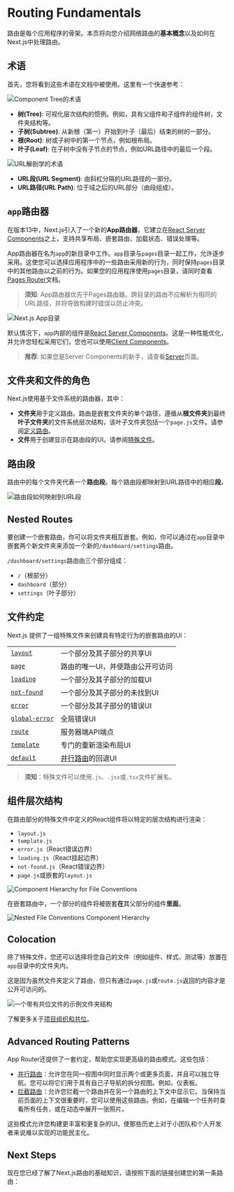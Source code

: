 # Routing Fundamentals

路由是每个应用程序的骨架。本页将向您介绍网络路由的**基本概念**以及如何在Next.js中处理路由。

## 术语

首先，您将看到这些术语在文档中被使用。这里有一个快速参考：

![Component Tree的术语](https://nextjs.org/_next/image?url=/docs/light/terminology-component-tree.png&w=3840&q=75)

- **树(Tree)**: 可视化层次结构的惯例。例如，具有父组件和子组件的组件树，文件夹结构等。
- **子树(Subtree)**: 从新根（第一）开始到叶子（最后）结束的树的一部分。
- **根(Root)**: 树或子树中的第一个节点，例如根布局。
- **叶子(Leaf)**: 在子树中没有子节点的节点，例如URL路径中的最后一个段。

![URL解剖学的术语](https://nextjs.org/_next/image?url=/docs/light/terminology-url-anatomy.png&w=3840&q=75)

- **URL段(URL Segment)**: 由斜杠分隔的URL路径的一部分。
- **URL路径(URL Path)**: 位于域之后的URL部分（由段组成）。

## `app`路由器

在版本13中，Next.js引入了一个新的**App路由器**，它建立在[React Server Components](/docs/app/building-your-application/rendering/server-components)之上，支持共享布局、嵌套路由、加载状态、错误处理等。

App路由器在名为`app`的新目录中工作。`app`目录与`pages`目录一起工作，允许逐步采用。这使您可以选择应用程序中的一些路由采用新的行为，同时保持`pages`目录中的其他路由以之前的行为。如果您的应用程序使用`pages`目录，请同时查看[Pages Router](/docs/pages/building-your-application/routing)文档。

> **须知**: App路由器优先于Pages路由器。跨目录的路由不应解析为相同的URL路径，并将导致构建时错误以防止冲突。

![Next.js App目录](https://nextjs.org/_next/image?url=/docs/light/next-router-directories.png&w=3840&q=75)

默认情况下，`app`内部的组件是[React Server Components](/docs/app/building-your-application/rendering/server-components)。这是一种性能优化，并允许您轻松采用它们，您也可以使用[Client Components](/docs/app/building-your-application/rendering/client-components)。

> **推荐**: 如果您是Server Components的新手，请查看[Server](/docs/app/building-your-application/rendering/server-components)页面。

## 文件夹和文件的角色

Next.js使用基于文件系统的路由器，其中：

- **文件夹**用于定义路由。路由是嵌套文件夹的单个路径，遵循从**根文件夹**到最终**叶子文件夹**的文件系统层次结构，该叶子文件夹包括一个`page.js`文件。请参阅[定义路由](/docs/app/building-your-application/routing/defining-routes)。
- **文件**用于创建显示在路由段的UI。请参阅[特殊文件](#file-conventions)。

## 路由段

路由中的每个文件夹代表一个**路由段**。每个路由段都映射到URL路径中的相应**段**。

![路由段如何映射到URL段](https://nextjs.org/_next/image?url=/docs/light/route-segments-to-path-segments.png&w=3840&q=75)
## Nested Routes

要创建一个嵌套路由，你可以将文件夹相互嵌套。例如，你可以通过在`app`目录中嵌套两个新文件夹来添加一个新的`/dashboard/settings`路由。

`/dashboard/settings`路由由三个部分组成：

- `/`（根部分）
- `dashboard`（部分）
- `settings`（叶子部分）

## 文件约定

Next.js 提供了一组特殊文件来创建具有特定行为的嵌套路由的UI：

|                                                                                           |                                                                                                |
| ----------------------------------------------------------------------------------------- | ---------------------------------------------------------------------------------------------- |
| [`layout`](/docs/app/building-your-application/routing/layouts-and-templates#layouts)     | 一个部分及其子部分的共享UI                                                       |
| [`page`](/docs/app/building-your-application/routing/pages)                               | 路由的唯一UI，并使路由公开可访问                                       |
| [`loading`](/docs/app/building-your-application/routing/loading-ui-and-streaming)         | 一个部分及其子部分的加载UI                                                      |
| [`not-found`](/docs/app/api-reference/file-conventions/not-found)                         | 一个部分及其子部分的未找到UI                                                    |
| [`error`](/docs/app/building-your-application/routing/error-handling)                     | 一个部分及其子部分的错误UI                                                        |
| [`global-error`](/docs/app/building-your-application/routing/error-handling)              | 全局错误UI                                                                                |
| [`route`](/docs/app/building-your-application/routing/route-handlers)                     | 服务器端API端点                                                                       |
| [`template`](/docs/app/building-your-application/routing/layouts-and-templates#templates) | 专门的重新渲染布局UI                                                              |
| [`default`](/docs/app/api-reference/file-conventions/default)                             | [并行路由](/docs/app/building-your-application/routing/parallel-routes)的回退UI |

> **须知**：特殊文件可以使用`.js`、`.jsx`或`.tsx`文件扩展名。

## 组件层次结构

在路由部分的特殊文件中定义的React组件将以特定的层次结构进行渲染：

- `layout.js`
- `template.js`
- `error.js`（React错误边界）
- `loading.js`（React挂起边界）
- `not-found.js`（React错误边界）
- `page.js`或嵌套的`layout.js`

![Component Hierarchy for File Conventions](https://nextjs.org/_next/image?url=/docs/light/file-conventions-component-hierarchy.png&w=3840&q=75)

在嵌套路由中，一个部分的组件将被嵌套**在**其父部分的组件**里面**。

![Nested File Conventions Component Hierarchy](https://nextjs.org/_next/image?url=/docs/light/nested-file-conventions-component-hierarchy.png&w=3840&q=75)
## Colocation

除了特殊文件，您还可以选择将您自己的文件（例如组件、样式、测试等）放置在`app`目录中的文件夹内。

这是因为虽然文件夹定义了路由，但只有通过`page.js`或`route.js`返回的内容才是公开可访问的。

![一个带有共位文件的示例文件夹结构](https://nextjs.org/_next/image?url=/docs/light/project-organization-colocation.png&w=3840&q=75)

了解更多关于[项目组织和共位](/docs/app/building-your-application/routing/colocation)。

## Advanced Routing Patterns

App Router还提供了一套约定，帮助您实现更高级的路由模式。这些包括：

- [并行路由](/docs/app/building-your-application/routing/parallel-routes)：允许您在同一视图中同时显示两个或更多页面，并且可以独立导航。您可以将它们用于具有自己子导航的拆分视图。例如，仪表板。
- [拦截路由](/docs/app/building-your-application/routing/intercepting-routes)：允许您拦截一个路由并在另一个路由的上下文中显示它。当保持当前页面的上下文很重要时，您可以使用这些路由。例如，在编辑一个任务时查看所有任务，或在动态中展开一张照片。

这些模式允许您构建更丰富和更复杂的UI，使那些历史上对于小团队和个人开发者来说难以实现的功能民主化。

## Next Steps

现在您已经了解了Next.js路由的基础知识，请按照下面的链接创建您的第一条路由：